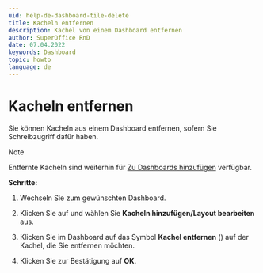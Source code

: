 ```yaml
---
uid: help-de-dashboard-tile-delete
title: Kacheln entfernen
description: Kachel von einem Dashboard entfernen
author: SuperOffice RnD
date: 07.04.2022
keywords: Dashboard
topic: howto
language: de
---
```


# Kacheln entfernen

Sie können Kacheln aus einem Dashboard entfernen, sofern Sie Schreibzugriff dafür haben.

> [!NOTE]
> Entfernte Kacheln sind weiterhin für [Zu Dashboards hinzufügen][1] verfügbar.

**Schritte:**

1. Wechseln Sie zum gewünschten Dashboard.

2. Klicken Sie auf <i class="ph ph-dots-three-circle-vertical" aria-label="Aufgabe"></i> und wählen Sie **Kacheln hinzufügen/Layout bearbeiten** aus.

3. Klicken Sie im Dashboard auf das Symbol **Kachel entfernen** (<i class="ph ph-x-circle" aria-hidden="true"></i>) auf der Kachel, die Sie entfernen möchten.

4. Klicken Sie zur Bestätigung auf **OK**.

<!-- Referenced links -->
[1]: add-tile.md

